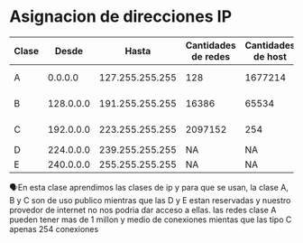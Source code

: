 # Asignacion de direcciones IP

| Clase | Desde     | Hasta           | Cantidades de redes | Cantidades de host | Ejemplo        |
| ----- | --------- | --------------- | ------------------- | ------------------ | -------------- |
| A     | 0.0.0.0   | 127.255.255.255 | 128                 | 1677214            | redes grandes  |
| B     | 128.0.0.0 | 191.255.255.255 | 16386               | 65534              | Redes medianas |
| C     | 192.0.0.0 | 223.255.255.255 | 2097152             | 254                | Redes pequeñas |
| D     | 224.0.0.0 | 239.255.255.255 | NA                  | NA                 | Multicast      |
| E     | 240.0.0.0 | 255.255.255.255 | NA                  | NA                 | Investigacion  |
<p>🗣️En esta clase aprendimos las clases de ip y para que se usan, la clase A, B y C son de uso publico mientras que las D y E estan reservadas y nuestro provedor de internet no nos podria dar acceso a ellas. las redes clase A pueden tener mas de 1 millon y medio de conexiones mientas que las tipo C apenas 254 conexiones</p>